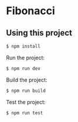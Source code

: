 Fibonacci
=====================

## Using this project


```bash
$ npm install
```

Run the project:

```bash
$ npm run dev
```

Build the project:

```bash
$ npm run build
```

Test the project:

```bash
$ npm run test
```
